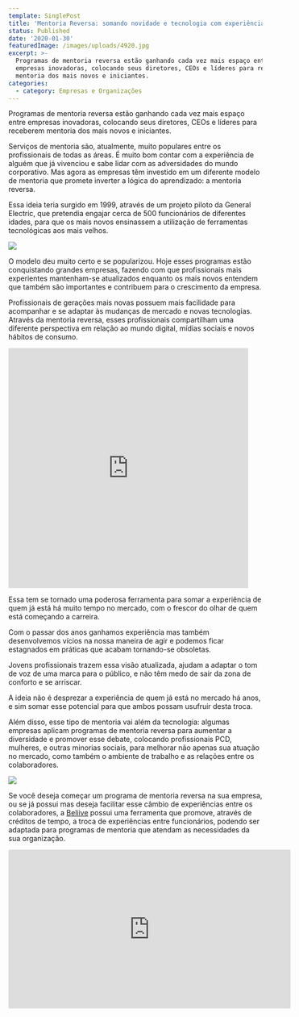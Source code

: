 ```yaml
---
template: SinglePost
title: 'Mentoria Reversa: somando novidade e tecnologia com experiência'
status: Published
date: '2020-01-30'
featuredImage: /images/uploads/4920.jpg
excerpt: >-
  Programas de mentoria reversa estão ganhando cada vez mais espaço entre
  empresas inovadoras, colocando seus diretores, CEOs e líderes para receberem
  mentoria dos mais novos e iniciantes.
categories:
  - category: Empresas e Organizações
---
```

Programas de mentoria reversa estão ganhando cada vez mais espaço entre empresas inovadoras, colocando seus diretores, CEOs e líderes para receberem mentoria dos mais novos e iniciantes.

Serviços de mentoria são, atualmente, muito populares entre os profissionais de todas as áreas. É muito bom contar com a experiência de alguém que já vivenciou e sabe lidar com as adversidades do mundo corporativo. Mas agora as empresas têm investido em um diferente modelo de mentoria que promete inverter a lógica do aprendizado: a mentoria reversa.

Essa ideia teria surgido em 1999, através de um projeto piloto da General Electric, que pretendia engajar cerca de 500 funcionários de diferentes idades, para que os mais novos ensinassem a utilização de ferramentas tecnológicas aos mais velhos.

![](/images/uploads/19074.jpg)

O modelo deu muito certo e se popularizou. Hoje esses programas estão conquistando grandes empresas, fazendo com que profissionais mais experientes mantenham-se atualizados enquanto os mais novos entendem que também são importantes e contribuem para o crescimento da empresa.

Profissionais de gerações mais novas possuem mais facilidade para acompanhar e se adaptar às mudanças de mercado e novas tecnologias. Através da mentoria reversa, esses profissionais compartilham uma diferente perspectiva em relação ao mundo digital, mídias sociais e novos hábitos de consumo.

<iframe src="https://www.facebook.com/plugins/video.php?href=https%3A%2F%2Fwww.facebook.com%2Fwe.beliive%2Fvideos%2F941728439533570%2F&show_text=0&width=476" width="476" height="476" style="border:none;overflow:hidden" scrolling="no" frameborder="0" allowTransparency="true" allowFullScreen="true"></iframe>

Essa tem se tornado uma poderosa ferramenta para somar a experiência de quem já está há muito tempo no mercado, com o frescor do olhar de quem está começando a carreira.

Com o passar dos anos ganhamos experiência mas também desenvolvemos vícios na nossa maneira de agir e podemos ficar estagnados em práticas que acabam tornando-se obsoletas.

Jovens profissionais trazem essa visão atualizada, ajudam a adaptar o tom de voz de uma marca para o público, e não têm medo de sair da zona de conforto e se arriscar.

A ideia não é desprezar a experiência de quem já está no mercado há anos, e sim somar esse potencial para que ambos possam usufruir desta troca.

Além disso, esse tipo de mentoria vai além da tecnologia: algumas empresas aplicam programas de mentoria reversa para aumentar a diversidade e promover esse debate, colocando profissionais PCD, mulheres, e outras minorias sociais, para melhorar não apenas sua atuação no mercado, como também o ambiente de trabalho e as relações entre os colaboradores.

![](/images/uploads/1_amicz0ef7l1k5uqmksum6g-1-.png)

Se você deseja começar um programa de mentoria reversa na sua empresa, ou se já possui mas deseja facilitar esse câmbio de experiências entre os colaboradores, a [Beliive](beliive.com/for_companies) possui uma ferramenta que promove, através de créditos de tempo, a troca de experiências entre funcionários, podendo ser adaptada para programas de mentoria que atendam as necessidades da sua organização.

<iframe width="560" height="315" src="https://www.youtube.com/embed/QA_DSe3JLrk" frameborder="0" allow="accelerometer; autoplay; encrypted-media; gyroscope; picture-in-picture" allowfullscreen></iframe>
